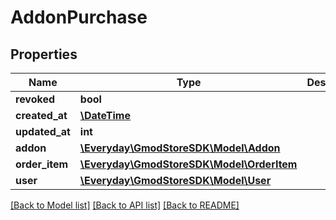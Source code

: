 # AddonPurchase

## Properties
Name | Type | Description | Notes
------------ | ------------- | ------------- | -------------
**revoked** | **bool** |  | 
**created_at** | [**\DateTime**](\DateTime.md) |  | 
**updated_at** | **int** |  | 
**addon** | [**\Everyday\GmodStoreSDK\Model\Addon**](Addon.md) |  | [optional] 
**order_item** | [**\Everyday\GmodStoreSDK\Model\OrderItem**](OrderItem.md) |  | [optional] 
**user** | [**\Everyday\GmodStoreSDK\Model\User**](User.md) |  | [optional] 

[[Back to Model list]](../../README.md#documentation-for-models) [[Back to API list]](../../README.md#documentation-for-api-endpoints) [[Back to README]](../../README.md)

